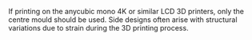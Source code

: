 If printing on the anycubic mono 4K or similar LCD 3D printers, only the centre mould should be used. Side designs often arise with structural variations due to strain during the 3D printing process.
